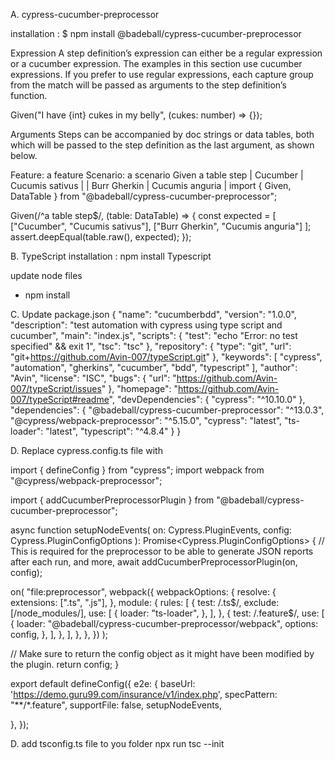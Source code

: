 A. cypress-cucumber-preprocessor

installation : $ npm install @badeball/cypress-cucumber-preprocessor

Expression 
A step definition’s expression can either be a regular expression or a cucumber expression. The examples in this section use cucumber expressions. If you prefer to use regular expressions, each capture group from the match will be passed as arguments to the step definition’s function.

Given("I have {int} cukes in my belly", (cukes: number) => {});

Arguments 
Steps can be accompanied by doc strings or data tables, both which will be passed to the step definition as the last argument, as shown below.

Feature: a feature
  Scenario: a scenario
    Given a table step
      | Cucumber     | Cucumis sativus |
      | Burr Gherkin | Cucumis anguria |
import { Given, DataTable } from "@badeball/cypress-cucumber-preprocessor";

Given(/^a table step$/, (table: DataTable) => {
  const expected = [
    ["Cucumber", "Cucumis sativus"],
    ["Burr Gherkin", "Cucumis anguria"]
  ];
  assert.deepEqual(table.raw(), expected);
});




B. TypeScript 
 installation : npm install Typescript
 
 
 update node files 
 - npm install 
 
 
 C. Update package.json 
 {
  "name": "cucumberbdd",
  "version": "1.0.0",
  "description": "test automation with cypress using type script and cucumber",
  "main": "index.js",
  "scripts": {
    "test": "echo \"Error: no test specified\" && exit 1",
    "tsc": "tsc"
  },
  "repository": {
    "type": "git",
    "url": "git+https://github.com/Avin-007/typeScript.git"
  },
  "keywords": [
    "cypress",
    "automation",
    "gherkins",
    "cucumber",
    "bdd",
    "typescript"
  ],
  "author": "Avin",
  "license": "ISC",
  "bugs": {
    "url": "https://github.com/Avin-007/typeScript/issues"
  },
  "homepage": "https://github.com/Avin-007/typeScript#readme",
  "devDependencies": {
    "cypress": "^10.10.0"
  },
  "dependencies": {
    "@badeball/cypress-cucumber-preprocessor": "^13.0.3",
    "@cypress/webpack-preprocessor": "^5.15.0",
    "cypress": "latest",
    "ts-loader": "latest",
    "typescript": "^4.8.4"
  }
}



D. Replace cypress.config.ts file with 


import { defineConfig } from "cypress";
import webpack from "@cypress/webpack-preprocessor";

import { addCucumberPreprocessorPlugin } from "@badeball/cypress-cucumber-preprocessor";

async function setupNodeEvents(
  on: Cypress.PluginEvents,
  config: Cypress.PluginConfigOptions
): Promise<Cypress.PluginConfigOptions> {
  // This is required for the preprocessor to be able to generate JSON reports after each run, and more,
  await addCucumberPreprocessorPlugin(on, config);

  on(
    "file:preprocessor",
    webpack({
      webpackOptions: {
        resolve: {
          extensions: [".ts", ".js"],
        },
        module: {
          rules: [
            {
              test: /\.ts$/,
              exclude: [/node_modules/],
              use: [
                {
                  loader: "ts-loader",
                },
              ],
            },
            {
              test: /\.feature$/,
              use: [
                {
                  loader: "@badeball/cypress-cucumber-preprocessor/webpack",
                  options: config,
                },
              ],
            },
          ],
        },
      },
    })
  );

  // Make sure to return the config object as it might have been modified by the plugin.
  return config;
}

export default defineConfig({
  e2e: {
    baseUrl: 'https://demo.guru99.com/insurance/v1/index.php',
    specPattern: "**/*.feature",
    supportFile: false,
    setupNodeEvents,
  
  },
});

D. add tsconfig.ts file to you folder 
 npx run tsc --init 
 





 

 
 
